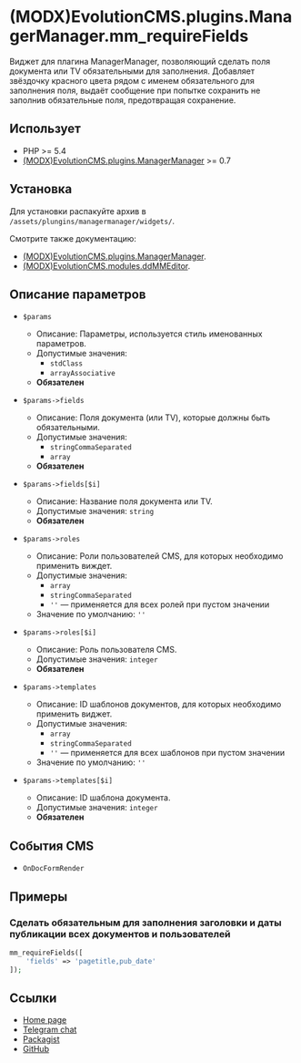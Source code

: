 # (MODX)EvolutionCMS.plugins.ManagerManager.mm_requireFields

<p>Виджет для плагина ManagerManager, позволяющий сделать поля документа или TV обязательными для заполнения.
Добавляет звёздочку красного цвета рядом с именем обязательного для заполнения поля, выдаёт сообщение при попытке сохранить не заполнив обязательные поля, предотвращая сохранение.


## Использует

* PHP >= 5.4
* [(MODX)EvolutionCMS.plugins.ManagerManager](https://code.divandesign.ru/modx/managermanager) >= 0.7


## Установка

Для установки распакуйте архив в `/assets/plungins/managermanager/widgets/`.


Смотрите также документацию:
* [(MODX)EvolutionCMS.plugins.ManagerManager](https://code.divandesign.ru/modx/managermanager).
* [(MODX)EvolutionCMS.modules.ddMMEditor](https://code.divandesign.ru/modx/ddmmeditor).


## Описание параметров

* `$params`
	* Описание: Параметры, используется стиль именованных параметров.
	* Допустимые значения:
		* `stdClass`
		* `arrayAssociative`
	* **Обязателен**
	
* `$params->fields`
	* Описание: Поля документа (или TV), которые должны быть обязательными.
	* Допустимые значения:
		* `stringCommaSeparated`
		* `array`
	* **Обязателен**
	
* `$params->fields[$i]`
	* Описание: Название поля документа или TV.
	* Допустимые значения: `string`
	* **Обязателен**
	
* `$params->roles`
	* Описание: Роли пользователей CMS, для которых необходимо применить виждет.
	* Допустимые значения:
		* `array`
		* `stringCommaSeparated`
		* `''` — применяется для всех ролей при пустом значении
	* Значение по умолчанию: `''`
	
* `$params->roles[$i]`
	* Описание: Роль пользователя CMS.
	* Допустимые значения: `integer`
	* **Обязателен**
	
* `$params->templates`
	* Описание: ID шаблонов документов, для которых необходимо применить виджет.
	* Допустимые значения:
		* `array`
		* `stringCommaSeparated`
		* `''` — применяется для всех шаблонов при пустом значении
	* Значение по умолчанию: `''`
	
* `$params->templates[$i]`
	* Описание: ID шаблона документа.
	* Допустимые значения: `integer`
	* **Обязателен**


## События CMS

* `OnDocFormRender`


## Примеры


### Сделать обязательным для заполнения заголовки и даты публикации всех документов и пользователей

```php
mm_requireFields([
	'fields' => 'pagetitle,pub_date'
]);
```


## Ссылки

* [Home page](https://code.divandesign.ru/modx/mm_requirefields)
* [Telegram chat](https://t.me/dd_code)
* [Packagist](https://packagist.org/packages/dd/evolutioncms-plugins-managermanager-mm_requirefields)
* [GitHub](https://github.com/DivanDesign/EvolutionCMS.plugins.ManagerManager.mm_requireFields)


<link rel="stylesheet" type="text/css" href="https://raw.githack.com/DivanDesign/CSS.ddMarkdown/master/style.min.css" />